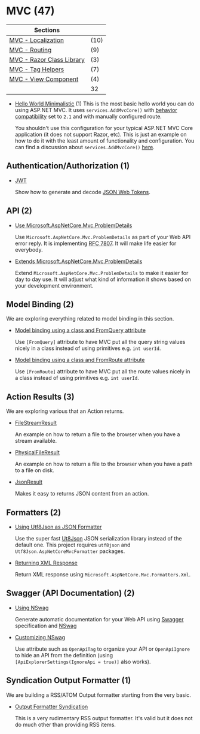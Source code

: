 # MVC (47)

| Sections                                                       |     |
|----------------------------------------------------------------|-----|
| [MVC - Localization](/projects/mvc/localization)               | (10) |
| [MVC - Routing](/projects/mvc/routing)                         | (9) |
| [MVC - Razor Class Library](/projects/mvc/razor-class-library) | (3) |
| [MVC - Tag Helpers](/projects/mvc/tag-helper)                  | (7) |
| [MVC - View Component](/projects/mvc/view-component)           | (4) |
|                                                                | 32  |

* [Hello World Minimalistic](/projects/mvc/hello-world) (1)
  This is the most basic hello world you can do using ASP.NET MVC. It uses `services.AddMvcCore()` with [behavior compatibility](https://blogs.msdn.microsoft.com/webdev/2018/02/27/introducing-compatibility-version-in-mvc/) set to `2.1` and with manually configured route.

  You shouldn't use this configuration for your typical ASP.NET MVC Core application (it does not support Razor, etc). This is just an example on how to do it with the least amount of functionality and configuration. You can find a discussion about `services.AddMvcCore()` [here](https://offering.solutions/blog/articles/2017/02/07/difference-between-addmvc-addmvcore/).


## Authentication/Authorization (1)

* [JWT](/projects/mvc/jwt)

  Show how to generate and decode [JSON Web Tokens](https://jwt.io/).

## API (2)

* [Use Microsoft.AspNetCore.Mvc.ProblemDetails](/projects/mvc/api-problem-details)

  Use `Microsoft.AspNetCore.Mvc.ProblemDetails` as part of your Web API error reply. It is implementing [RFC  7807](https://tools.ietf.org/html/rfc7807). It will make life easier for everybody.

* [Extends Microsoft.AspNetCore.Mvc.ProblemDetails](/projects/mvc/api-problem-details-2)

  Extend `Microsoft.AspNetCore.Mvc.ProblemDetails` to make it easier for day to day use. It will adjust what kind of information it shows based on your development environment.

## Model Binding (2)
  
  We are exploring everything related to model binding in this section.

  * [Model binding using a class and FromQuery attribute](/projects/mvc/model-binding-from-query)

    Use `[FromQuery]` attribute to have MVC put all the query string values nicely in a class instead of using primitives e.g. `int userId`.

  * [Model binding using a class and FromRoute attribute](/projects/mvc/model-binding-from-route)

    Use `[FromRoute]` attribute to have MVC put all the route values nicely in a class instead of using primitives e.g. `int userId`.


## Action Results (3)
  
  We are exploring various  that an Action returns.

  * [FileStreamResult](/projects/mvc/result-filestream)

    An example on how to return a file to the browser when you have a stream available.  

  * [PhysicalFileResult](/projects/mvc/result-physicalfile)

    An example on how to return a file to the browser when you have a path to a file on disk.

  * [JsonResult](/projects/mvc/result-json)

    Makes it easy to returns JSON content from an action.
 

## Formatters (2)

* [Using Utf8Json as JSON Formatter](/projects/mvc/utf8json-formatter)

  Use the super fast [Ut8Json](https://github.com/neuecc/Utf8Json) JSON serialization library instead of the default one. This project requires `utf8json` and `Utf8Json.AspNetCoreMvcFormatter` packages.

* [Returning XML Response](/projects/mvc/mvc-output-xml)

  Return XML response using `Microsoft.AspNetCore.Mvc.Formatters.Xml`. 

## Swagger (API Documentation) (2)

* [Using NSwag](/projects/mvc/nswag)
  
  Generate automatic documentation for your Web API using [Swagger](https://swagger.io/) specification and [NSwag](https://github.com/RSuter/NSwag)

* [Customizing NSwag](/projects/mvc/nswag-2)

  Use attribute such as `OpenApiTag` to organize your API or `OpenApiIgnore` to hide an API from the definition (using `[ApiExplorerSettings(IgnoreApi = true)]` also works).

## Syndication Output Formatter (1)

  We are building a RSS/ATOM Output formatter starting from the very basic.

  * [Output Formatter Syndication](/projects/mvc/output-formatter-syndication)

    This is a very rudimentary RSS output formatter. It's valid but it does not do much other than providing RSS items.
  
